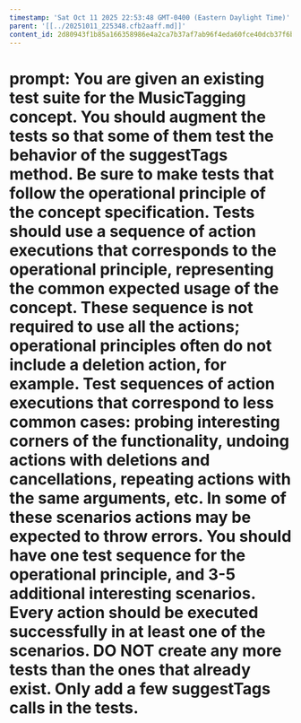 ```yaml
---
timestamp: 'Sat Oct 11 2025 22:53:48 GMT-0400 (Eastern Daylight Time)'
parent: '[[../20251011_225348.cfb2aaff.md]]'
content_id: 2d80943f1b85a166358986e4a2ca7b37af7ab96f4eda60fce40dcb37f6b2bd19
---
```


# prompt: You are given an existing test suite for the MusicTagging concept. You should augment the tests so that some of them test the behavior of the suggestTags method. Be sure to make tests that follow the operational principle of the concept specification. Tests should use a sequence of action executions that corresponds to the operational principle, representing the common expected usage of the concept. These sequence is not required to use all the actions; operational principles often do not include a deletion action, for example. Test sequences of action executions that correspond to less common cases: probing interesting corners of the functionality, undoing actions with deletions and cancellations, repeating actions with the same arguments, etc. In some of these scenarios actions may be expected to throw errors. You should have one test sequence for the operational principle, and 3-5 additional interesting scenarios. Every action should be executed successfully in at least one of the scenarios. DO NOT create any more tests than the ones that already exist. Only add a few suggestTags calls in the tests.
